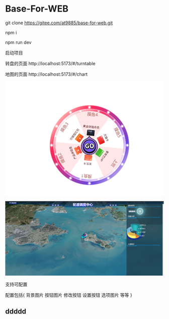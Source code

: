 # Base-For-WEB

git clone https://gitee.com/at9885/base-for-web.git

npm i

npm run dev 

启动项目

转盘的页面 http://localhost:5173/#/turntable

地图的页面 http://localhost:5173/#/chart

![转盘图片](/public/zhuan.png "转盘图片")

![地图图片](/public/chart.png "地图图片")

支持可配置

配置包括{
  背景图片
  按钮图片
  修改按钮
  设置按钮
  选项图片
  等等
}

## ddddd
